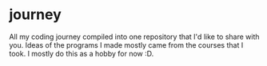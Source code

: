 # journey
All my coding journey compiled into one repository that I'd like to share with you. Ideas of the programs I made mostly came from the courses that I took. I mostly do this as a hobby for now :D.
